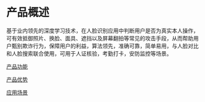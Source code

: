 #  产品概述

基于业内领先的深度学习技术，在人脸识别应用中判断用户是否为真实本人操作，可有效抵御照片、换脸、面具、遮挡以及屏幕翻拍等常见的攻击手段，从而帮助用户甄别欺诈行为，保障用户的利益，算法领先，准确可靠，简单易用，与人脸对比和人脸搜索联合使用，可用于人证核验，考勤打卡，安防监控等场景。

[产品功能](Features.md)

[产品优势](Benefits.md)

[应用场景](Application-Scenarios.md)